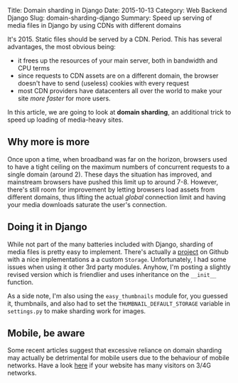 Title: Domain sharding in Django
Date: 2015-10-13
Category: Web Backend Django
Slug: domain-sharding-django
Summary: Speed up serving of media files in Django by using CDNs with different domains

It's 2015. Static files should be served by a CDN. Period. This has several advantages, the most obvious being:

- it frees up the resources of your main server, both in bandwidth and CPU terms
- since requests to CDN assets are on a different domain, the browser doesn't have to send (useless) cookies with every request
- most CDN providers have datacenters all over the world to make your site *more faster* for more users.

In this article, we are going to look at **domain sharding**, an additional trick to speed up loading of media-heavy sites.

## Why more is more

Once upon a time, when broadband was far on the horizon, browsers used to have a tight ceiling on the maximum numbers of concurrent requests to a single domain (around 2). These days the situation has improved, and mainstream browsers have pushed this limit up to around 7-8. However, there's still room for improvement by letting browsers load assets from different domains, thus lifting the actual *global* connection limit and having your media downloads saturate the user's connection.

## Doing it in Django

While not part of the many batteries included with Django, sharding of media files is pretty easy to implement. There's actually a [project](https://github.com/coagulant/django-webperf) on Github with a nice implementations a a custom `Storage`. Unfortunately, I had some issues when using it other 3rd party modules. Anyhow, I'm posting a slightly revised version which is friendlier and uses inheritance on the `__init__` function.

<script src="https://gist.github.com/nicolov/7d993cc12203e7b81e08.js"></script>

As a side note, I'm also using the `easy_thumbnails` module for, you guessed it, thumbnails, and also had to set the `THUMBNAIL_DEFAULT_STORAGE` variable in `settings.py` to make sharding work for images.

## Mobile, be aware

Some recent articles suggest that excessive reliance on domain sharding may actually be detrimental for mobile users due to the behaviour of mobile networks. Have a look [here](http://www.mobify.com/blog/domain-sharding-bad-news-mobile-performance/) if your website has many visitors on 3/4G networks.